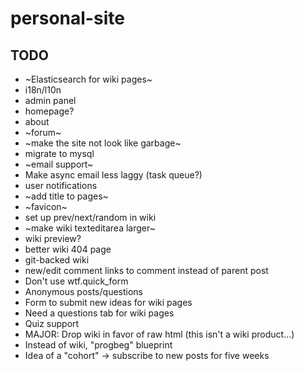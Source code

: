 # personal-site

## TODO
- ~Elasticsearch for wiki pages~
- i18n/l10n
- admin panel
- homepage?
- about
- ~forum~
- ~make the site not look like garbage~
- migrate to mysql
- ~email support~
- Make async email less laggy (task queue?)
- user notifications
- ~add title to pages~
- ~favicon~
- set up prev/next/random in wiki
- ~make wiki texteditarea larger~
- wiki preview?
- better wiki 404 page
- git-backed wiki
- new/edit comment links to comment instead of parent post
- Don't use wtf.quick_form
- Anonymous posts/questions
- Form to submit new ideas for wiki pages
- Need a questions tab for wiki pages
- Quiz support
- MAJOR: Drop wiki in favor of raw html (this isn't a wiki product...)
- Instead of wiki, "progbeg" blueprint
- Idea of a "cohort" -> subscribe to new posts for five weeks
